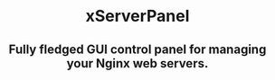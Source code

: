 <br>
<br>
<br>
<br>
<h1 align="center">xServerPanel</h1>
<h2 align="center">Fully fledged GUI control panel for managing your Nginx web servers.</h2>
<br>
<br>
<br>
<br>
